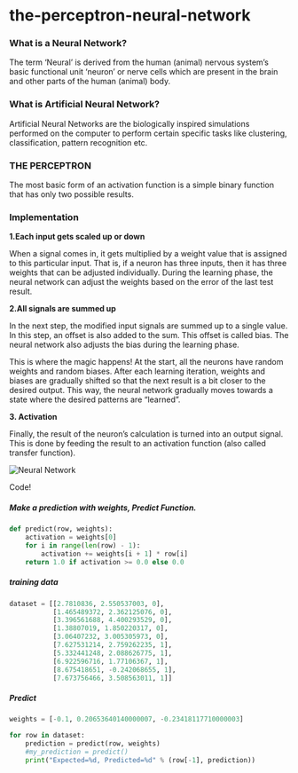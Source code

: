 # the-perceptron-neural-network

### What is a Neural Network?

The term ‘Neural’ is derived from the human (animal) nervous system’s basic functional unit ‘neuron’ or nerve cells which are present in the brain and other parts of the human (animal) body.

### What is Artificial Neural Network?
Artificial Neural Networks are the biologically inspired simulations performed on the computer to perform certain specific tasks like clustering, classification, pattern recognition etc.

### THE PERCEPTRON 
The most basic form of an activation function is a simple binary function that has only two possible results.

### Implementation

**1.Each input gets scaled up or down**

When a signal comes in, it gets multiplied by a weight value that is assigned to this particular input. That is, if a neuron has three inputs, then it has three weights that can be adjusted individually. During the learning phase, the neural network can adjust the weights based on the error of the last test result.

**2.All signals are summed up**

In the next step, the modified input signals are summed up to a single value. In this step, an offset is also added to the sum. This offset is called bias. The neural network also adjusts the bias during the learning phase.

This is where the magic happens! At the start, all the neurons have random weights and random biases. After each learning iteration, weights and biases are gradually shifted so that the next result is a bit closer to the desired output. This way, the neural network gradually moves towards a state where the desired patterns are “learned”.

**3. Activation**

Finally, the result of the neuron’s calculation is turned into an output signal. This is done by feeding the result to an activation function (also called transfer function).


![](https://cdn.discordapp.com/attachments/391971809563508738/405209925497651213/Screen_Shot_2018-01-23_at_9.27.08_AM.png "Neural Network")

Code!

##### Make a prediction with weights, Predict Function.

```python
def predict(row, weights):
    activation = weights[0]
    for i in range(len(row) - 1):
        activation += weights[i + 1] * row[i]
    return 1.0 if activation >= 0.0 else 0.0
```


##### training data

```python
dataset = [[2.7810836, 2.550537003, 0],
           [1.465489372, 2.362125076, 0],
           [3.396561688, 4.400293529, 0],
           [1.38807019, 1.850220317, 0],
           [3.06407232, 3.005305973, 0],
           [7.627531214, 2.759262235, 1],
           [5.332441248, 2.088626775, 1],
           [6.922596716, 1.77106367, 1],
           [8.675418651, -0.242068655, 1],
           [7.673756466, 3.508563011, 1]]
```

##### Predict

```python
weights = [-0.1, 0.20653640140000007, -0.23418117710000003]

for row in dataset:
    prediction = predict(row, weights)
    #my_prediction = predict()
    print("Expected=%d, Predicted=%d" % (row[-1], prediction))
```